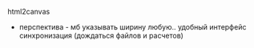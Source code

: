 html2canvas
 - перспектива - мб указывать ширину любую..
удобный интерфейс
синхронизация (дождаться файлов и расчетов)